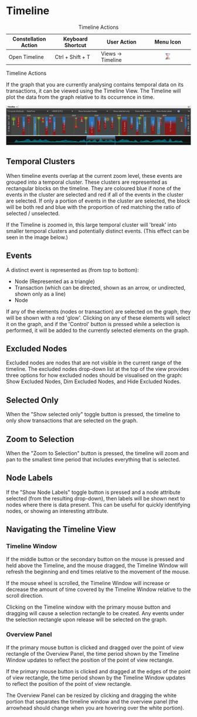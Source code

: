 # Timeline

<table data-border="1">
<caption>Timeline Actions</caption>
<colgroup>
<col style="width: 25%" />
<col style="width: 25%" />
<col style="width: 25%" />
<col style="width: 25%" />
</colgroup>
<thead>
<tr class="header">
<th scope="col">Constellation Action</th>
<th scope="col">Keyboard Shortcut</th>
<th scope="col">User Action</th>
<th scope="col">Menu Icon</th>
</tr>
</thead>
<tbody>
<tr class="odd">
<td>Open Timeline</td>
<td>Ctrl + Shift + T</td>
<td>Views -&gt; Timeline</td>
<td><div style="text-align: center">
<img src="../resources/timeline.png" width="16" height="16" />
</div></td>
</tr>
</tbody>
</table>

Timeline Actions

If the graph that you are currently analysing contains temporal data on
its transactions, it can be viewed using the Timeline View. The Timeline
will plot the data from the graph relative to its occurrence in time.

<div style="text-align: center">

![Timeline View](resources/TimelineView.png)

</div>

## Temporal Clusters

When timeline events overlap at the current zoom level, these events are
grouped into a temporal cluster. These clusters are represented as
rectangular blocks on the timeline. They are coloured blue if none of
the events in the cluster are selected and red if all of the events in
the cluster are selected. If only a portion of events in the cluster are
selected, the block will be both red and blue with the proportion of red
matching the ratio of selected / unselected.

If the Timeline is zoomed in, this large temporal cluster will 'break'
into smaller temporal clusters and potentially distinct events. (This
effect can be seen in the image below.)

## Events

A distinct event is represented as (from top to bottom):

-   Node (Represented as a triangle)
-   Transaction (which can be directed, shown as an arrow, or
    undirected, shown only as a line)
-   Node

If any of the elements (nodes or transaction) are selected on the graph,
they will be shown with a red 'glow'. Clicking on any of these elements
will select it on the graph, and if the 'Control' button is pressed
while a selection is performed, it will be added to the currently
selected elements on the graph.

## Excluded Nodes

Excluded nodes are nodes that are not visible in the current range of
the timeline. The excluded nodes drop-down list at the top of the view
provides three options for how excluded nodes should be visualised on
the graph: Show Excluded Nodes, Dim Excluded Nodes, and Hide Excluded
Nodes.

## Selected Only

When the "Show selected only" toggle button is pressed, the timeline to
only show transactions that are selected on the graph.

## Zoom to Selection

When the "Zoom to Selection" button is pressed, the timeline will zoom
and pan to the smallest time period that includes everything that is
selected.

## Node Labels

If the "Show Node Labels" toggle button is pressed and a node attribute
selected (from the resulting drop-down), then labels will be shown next
to nodes where there is data present. This can be useful for quickly
identifying nodes, or showing an interesting attribute.

## Navigating the Timeline View

### Timeline Window

If the middle button or the secondary button on the mouse is pressed and
held above the Timeline, and the mouse dragged, the Timeline Window will
refresh the beginning and end times relative to the movement of the
mouse.

If the mouse wheel is scrolled, the Timeline Window will increase or
decrease the amount of time covered by the Timeline Window relative to
the scroll direction.

Clicking on the Timeline window with the primary mouse button and
dragging will cause a selection rectangle to be created. Any events
under the selection rectangle upon release will be selected on the
graph.

### Overview Panel

If the primary mouse button is clicked and dragged over the point of
view rectangle of the Overview Panel, the time period shown by the
Timeline Window updates to reflect the position of the point of view
rectangle.

If the primary mouse button is clicked and dragged at the edges of the
point of view rectangle, the time period shown by the Timeline Window
updates to reflect the position of the point of view rectangle.

The Overview Panel can be resized by clicking and dragging the white
portion that separates the timeline window and the overview panel (the
arrowhead should change when you are hovering over the white portion).
